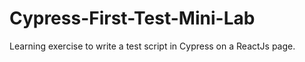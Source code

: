 # Cypress-First-Test-Mini-Lab

Learning exercise to write a test script in Cypress on a ReactJs page.
